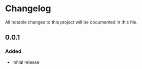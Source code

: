 # Changelog

All notable changes to this project will be documented in this file.

## 0.0.1

### Added

- Initial release

